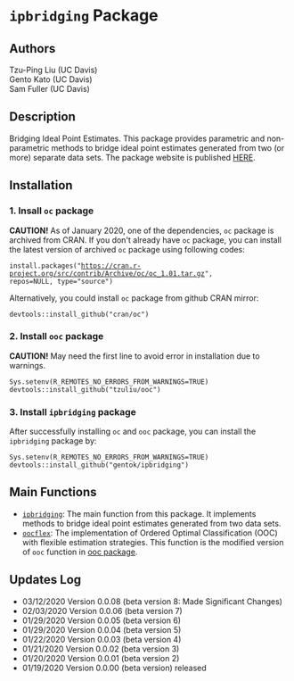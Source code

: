 # <code>ipbridging</code> Package

## Authors

Tzu-Ping Liu (UC Davis) <br>
Gento Kato (UC Davis) <br>
Sam Fuller (UC Davis)

## Description

Bridging Ideal Point Estimates. This package provides parametric and non-parametric methods to bridge ideal point estimates generated from two (or more) separate data sets. 
The package website is published [HERE](https://gentok.github.io/ipbridging/).

## Installation

### 1. Insall <code>oc</code> package

<b>CAUTION!</b> As of January 2020, one of the dependencies, <code>oc</code> package is archived from CRAN. 
If you don't already have <code>oc</code> package, you can install the latest version of archived <code>oc</code> package using following codes:

<code>install.packages("https://cran.r-project.org/src/contrib/Archive/oc/oc_1.01.tar.gz", repos=NULL, type="source")</code>

Alternatively, you could install <code>oc</code> package from github CRAN mirror:

<code>devtools::install_github("cran/oc")</code>

### 2. Install <code>ooc</code> package

<b>CAUTION!</b> May need the first line to avoid error in installation due to warnings.

<code>Sys.setenv(R_REMOTES_NO_ERRORS_FROM_WARNINGS=TRUE)</code> <br>
<code>devtools::install_github("tzuliu/ooc")</code>

### 3. Install <code>ipbridging</code> package

After successfully installing <code>oc</code> and <code>ooc</code> package, you can install the <code>ipbridging</code> package by:

<code>Sys.setenv(R_REMOTES_NO_ERRORS_FROM_WARNINGS=TRUE)</code> <br>
<code>devtools::install_github("gentok/ipbridging")</code>

<!-- Also, in case you want to use GPU accelerated method to tune SVM parameters in <code>oocflex</code> function, you need to install <code>Rgtsvm</code> package (check the GitHub repository [HERE](https://github.com/Danko-Lab/Rgtsvm)). You need to have PC with NVIDIA GPU and Linux OS to install <code>Rgtsvm</code> package. -->

## Main Functions

* <code>[ipbridging](https://gentok.github.io/ipbridging/reference/ipbridging.html)</code>: The main function from this package. It implements methods to bridge ideal point estimates generated from two data sets.
* <code>[oocflex](https://gentok.github.io/ipbridging/reference/oocflex.html)</code>: The implementation of Ordered Optimal Classification (OOC) with flexible estimation strategies. This function is the modified version of <code>ooc</code> function in [ooc package](https://github.com/tzuliu/ooc).

## Updates Log

* 03/12/2020 Version 0.0.08 (beta version 8: Made Significant Changes)
* 02/03/2020 Version 0.0.06 (beta version 7)
* 01/29/2020 Version 0.0.05 (beta version 6)
* 01/29/2020 Version 0.0.04 (beta version 5)
* 01/22/2020 Version 0.0.03 (beta version 4)
* 01/21/2020 Version 0.0.02 (beta version 3)
* 01/20/2020 Version 0.0.01 (beta version 2)
* 01/19/2020 Version 0.0.00 (beta version) released
